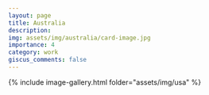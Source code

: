 ```yaml
---
layout: page
title: Australia
description: 
img: assets/img/australia/card-image.jpg
importance: 4
category: work
giscus_comments: false
---
```


{% include image-gallery.html folder="assets/img/usa" %}